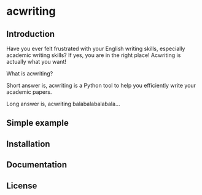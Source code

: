 # acwriting

## Introduction
Have you ever felt frustrated with your English writing skills, especially academic writing skills? 
If yes, you are in the right place! Acwriting is actually what you want!

What is acwriting?

Short answer is, acwriting is a Python tool to help you efficiently write your academic papers.

Long answer is, acwriting balabalabalabala...

## Simple example


## Installation

## Documentation

## License

